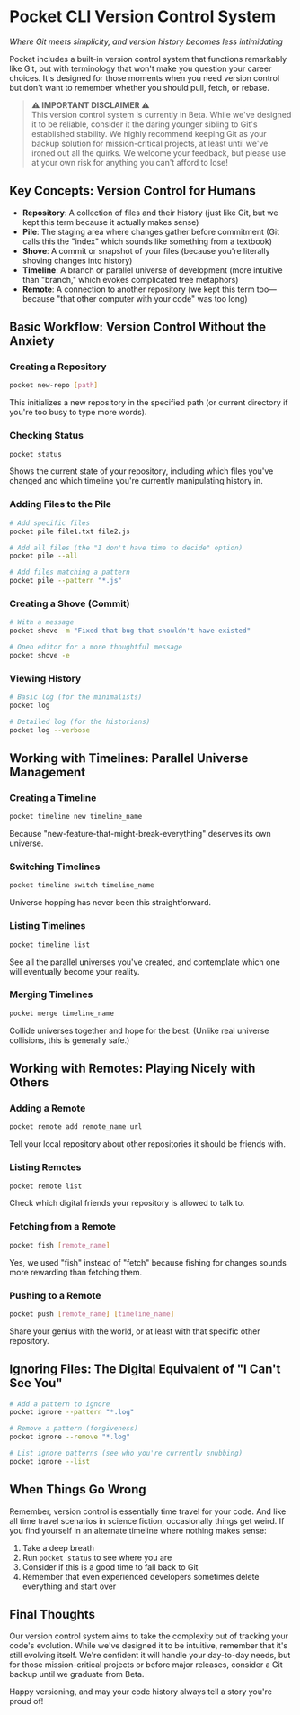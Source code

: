 # Pocket CLI Version Control System
*Where Git meets simplicity, and version history becomes less intimidating*

Pocket includes a built-in version control system that functions remarkably like Git, but with terminology that won't make you question your career choices. It's designed for those moments when you need version control but don't want to remember whether you should pull, fetch, or rebase.

> **⚠️ IMPORTANT DISCLAIMER ⚠️**  
> This version control system is currently in Beta. While we've designed it to be reliable, consider it the daring younger sibling to Git's established stability. We highly recommend keeping Git as your backup solution for mission-critical projects, at least until we've ironed out all the quirks. We welcome your feedback, but please use at your own risk for anything you can't afford to lose!

## Key Concepts: Version Control for Humans

- **Repository**: A collection of files and their history (just like Git, but we kept this term because it actually makes sense)
- **Pile**: The staging area where changes gather before commitment (Git calls this the "index" which sounds like something from a textbook)
- **Shove**: A commit or snapshot of your files (because you're literally shoving changes into history)
- **Timeline**: A branch or parallel universe of development (more intuitive than "branch," which evokes complicated tree metaphors)
- **Remote**: A connection to another repository (we kept this term too—because "that other computer with your code" was too long)

## Basic Workflow: Version Control Without the Anxiety

### Creating a Repository

```bash
pocket new-repo [path]
```

This initializes a new repository in the specified path (or current directory if you're too busy to type more words).

### Checking Status

```bash
pocket status
```

Shows the current state of your repository, including which files you've changed and which timeline you're currently manipulating history in.

### Adding Files to the Pile

```bash
# Add specific files
pocket pile file1.txt file2.js

# Add all files (the "I don't have time to decide" option)
pocket pile --all

# Add files matching a pattern
pocket pile --pattern "*.js"
```

### Creating a Shove (Commit)

```bash
# With a message
pocket shove -m "Fixed that bug that shouldn't have existed"

# Open editor for a more thoughtful message
pocket shove -e
```

### Viewing History

```bash
# Basic log (for the minimalists)
pocket log

# Detailed log (for the historians)
pocket log --verbose
```

## Working with Timelines: Parallel Universe Management

### Creating a Timeline

```bash
pocket timeline new timeline_name
```

Because "new-feature-that-might-break-everything" deserves its own universe.

### Switching Timelines

```bash
pocket timeline switch timeline_name
```

Universe hopping has never been this straightforward.

### Listing Timelines

```bash
pocket timeline list
```

See all the parallel universes you've created, and contemplate which one will eventually become your reality.

### Merging Timelines

```bash
pocket merge timeline_name
```

Collide universes together and hope for the best. (Unlike real universe collisions, this is generally safe.)

## Working with Remotes: Playing Nicely with Others

### Adding a Remote

```bash
pocket remote add remote_name url
```

Tell your local repository about other repositories it should be friends with.

### Listing Remotes

```bash
pocket remote list
```

Check which digital friends your repository is allowed to talk to.

### Fetching from a Remote

```bash
pocket fish [remote_name]
```

Yes, we used "fish" instead of "fetch" because fishing for changes sounds more rewarding than fetching them.

### Pushing to a Remote

```bash
pocket push [remote_name] [timeline_name]
```

Share your genius with the world, or at least with that specific other repository.

## Ignoring Files: The Digital Equivalent of "I Can't See You"

```bash
# Add a pattern to ignore
pocket ignore --pattern "*.log"

# Remove a pattern (forgiveness)
pocket ignore --remove "*.log"

# List ignore patterns (see who you're currently snubbing)
pocket ignore --list
```

## When Things Go Wrong

Remember, version control is essentially time travel for your code. And like all time travel scenarios in science fiction, occasionally things get weird. If you find yourself in an alternate timeline where nothing makes sense:

1. Take a deep breath
2. Run `pocket status` to see where you are
3. Consider if this is a good time to fall back to Git
4. Remember that even experienced developers sometimes delete everything and start over

## Final Thoughts

Our version control system aims to take the complexity out of tracking your code's evolution. While we've designed it to be intuitive, remember that it's still evolving itself. We're confident it will handle your day-to-day needs, but for those mission-critical projects or before major releases, consider a Git backup until we graduate from Beta.

Happy versioning, and may your code history always tell a story you're proud of!